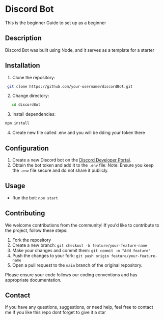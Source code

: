 # Discord Bot
This is the beginner Guide to set up as a beginner

## Description

Discord Bot  was built using Node, and it serves as a template for a starter

## Installation

1. Clone the repository:
   
```bash
 git clone https://github.com/your-username/discordBot.git
```
2. Change directory:
 ```bash
    cd discordBot
 ```
   
3. Install dependencies:
 ```bash
 npm install
 ```
4. Create new file called .env and you will be dding your token there

## Configuration

1. Create a new Discord bot on the [Discord Developer Portal](https://discord.com/developers/applications).
2. Obtain the bot token and add it to the `.env` file:
Note: Ensure you keep the `.env` file secure and do not share it publicly.

## Usage

- Run the bot: `npm start`

## Contributing

We welcome contributions from the community! If you'd like to contribute to the project, follow these steps:

1. Fork the repository
2. Create a new branch: `git checkout -b feature/your-feature-name`
3. Make your changes and commit them: `git commit -m "Add feature"`
4. Push the changes to your fork: `git push origin feature/your-feature-name`
5. Open a pull request to the `main` branch of the original repository.

Please ensure your code follows our coding conventions and has appropriate documentation.

## Contact

If you have any questions, suggestions, or need help, feel free to contact me 
If you like this repo dont forget to give it a star

